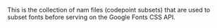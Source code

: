 This is the collection of nam files (codepoint subsets) that are used to subset fonts before serving on the Google Fonts CSS API.
